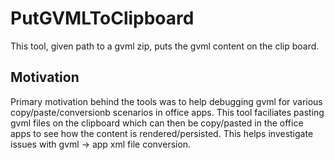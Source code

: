 # PutGVMLToClipboard

This tool, given path to a gvml zip, puts the gvml content on the clip board.

## Motivation

Primary motivation behind the tools was to help debugging gvml for various copy/paste/conversionb scenarios in office apps.
This tool faciliates pasting gvml files on the clipboard which can then be copy/pasted in the office apps to see how the content is rendered/persisted.
This helps investigate issues with gvml -> app xml file conversion.
